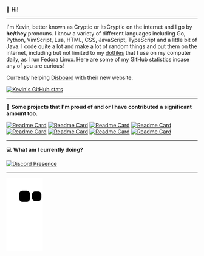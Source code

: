 👋 **Hi!**

---

I'm Kevin, better known as Cryptic or ItsCryptic on the internet and I go by **he/they** pronouns. I know a variety of different languages including Go, Python, VimScript, Lua, HTML, CSS, JavaScript, TypeScript and a little bit of Java. I code quite a lot and make a lot of random things and put them on the internet, including but not limited to my [dotfiles](https://github.com/ItsCryptic/dotfiles) that I use on my computer daily, as I run Fedora Linux. Here are some of my GitHub statistics incase any of you are curious!

Currently helping [Disboard](https://disboard.org) with their new website.

[![Kevin's GitHub stats](https://github-readme-stats.vercel.app/api?username=ItsCryptic&theme=dracula&show_icons=true&count_privat=true)](https://github.com/ItsCryptic/)

---
📍 **Some projects that I'm proud of and or I have contributed a significant amount too.**

[![Readme Card](https://github-readme-stats.vercel.app/api/pin/?username=ItsCryptic&repo=dotfiles&theme=dracula)](https://github.com/ItsCryptic/dotfiles)
[![Readme Card](https://github-readme-stats.vercel.app/api/pin/?username=ItsCryptic&repo=portfolio&theme=dracula)](https://github.com/ItsCryptic/Portfolio)
[![Readme Card](https://github-readme-stats.vercel.app/api/pin/?username=ItsCryptic&repo=scripts&theme=dracula)](https://github.com/ItsCryptic/scripts)
[![Readme Card](https://github-readme-stats.vercel.app/api/pin/?username=VibeMarket&repo=VibeUtils&theme=dracula)](https://github.com/VibeMarket/VibeUtils)
[![Readme Card](https://github-readme-stats.vercel.app/api/pin/?username=ItsCryptic&repo=teamx&theme=dracula)](https://github.com/ItsCryptic/teamx)
[![Readme Card](https://github-readme-stats.vercel.app/api/pin/?username=ItsCryptic&repo=password-generator&theme=dracula)](https://github.com/ItsCryptic/password-generator)
[![Readme Card](https://github-readme-stats.vercel.app/api/pin/?username=ItsCryptic&repo=httpserver&theme=dracula)](https://github.com/ItsCryptic/httpserver)
[![Readme Card](https://github-readme-stats.vercel.app/api/pin/?username=ItsCryptic&repo=simple-coming-soon&theme=dracula)](https://github.com/ItsCryptic/simple-coming-soon)


---

💻 **What am I currently doing?**

[![Discord Presence](https://lanyard-profile-readme.vercel.app/api/202556225160871936)](https://dsc.bio/cryptic)

---

[![Commit Snake](https://github.com/ItsCryptic/ItsCryptic/blob/output/github-contribution-grid-snake.svg)](https://github.com/ItsCryptic)
